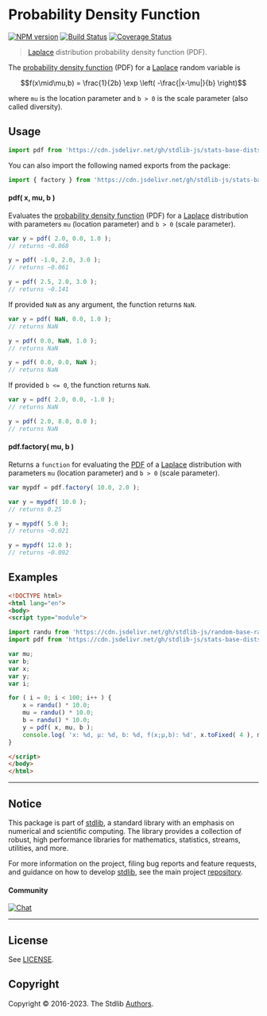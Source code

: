 <!--

@license Apache-2.0

Copyright (c) 2018 The Stdlib Authors.

Licensed under the Apache License, Version 2.0 (the "License");
you may not use this file except in compliance with the License.
You may obtain a copy of the License at

   http://www.apache.org/licenses/LICENSE-2.0

Unless required by applicable law or agreed to in writing, software
distributed under the License is distributed on an "AS IS" BASIS,
WITHOUT WARRANTIES OR CONDITIONS OF ANY KIND, either express or implied.
See the License for the specific language governing permissions and
limitations under the License.

-->

# Probability Density Function

[![NPM version][npm-image]][npm-url] [![Build Status][test-image]][test-url] [![Coverage Status][coverage-image]][coverage-url] <!-- [![dependencies][dependencies-image]][dependencies-url] -->

> [Laplace][laplace-distribution] distribution probability density function (PDF).

<section class="intro">

The [probability density function][pdf] (PDF) for a [Laplace][laplace-distribution] random variable is

<!-- <equation class="equation" label="eq:laplace_pdf" align="center" raw="f(x\mid\mu,b) = \frac{1}{2b} \exp \left( -\frac{|x-\mu|}{b} \right)" alt="Probability density function (PDF) for a Laplace distribution."> -->

```math
f(x\mid\mu,b) = \frac{1}{2b} \exp \left( -\frac{|x-\mu|}{b} \right)
```

<!-- <div class="equation" align="center" data-raw-text="f(x\mid\mu,b) = \frac{1}{2b} \exp \left( -\frac{|x-\mu|}{b} \right)" data-equation="eq:laplace_pdf">
    <img src="https://cdn.jsdelivr.net/gh/stdlib-js/stdlib@591cf9d5c3a0cd3c1ceec961e5c49d73a68374cb/lib/node_modules/@stdlib/stats/base/dists/laplace/pdf/docs/img/equation_laplace_pdf.svg" alt="Probability density function (PDF) for a Laplace distribution.">
    <br>
</div> -->

<!-- </equation> -->

where `mu` is the location parameter and `b > 0` is the scale parameter (also called diversity).

</section>

<!-- /.intro -->



<section class="usage">

## Usage

```javascript
import pdf from 'https://cdn.jsdelivr.net/gh/stdlib-js/stats-base-dists-laplace-pdf@esm/index.mjs';
```

You can also import the following named exports from the package:

```javascript
import { factory } from 'https://cdn.jsdelivr.net/gh/stdlib-js/stats-base-dists-laplace-pdf@esm/index.mjs';
```

#### pdf( x, mu, b )

Evaluates the [probability density function][pdf] (PDF) for a [Laplace][laplace-distribution] distribution with parameters `mu` (location parameter) and `b > 0` (scale parameter).

```javascript
var y = pdf( 2.0, 0.0, 1.0 );
// returns ~0.068

y = pdf( -1.0, 2.0, 3.0 );
// returns ~0.061

y = pdf( 2.5, 2.0, 3.0 );
// returns ~0.141
```

If provided `NaN` as any argument, the function returns `NaN`.

```javascript
var y = pdf( NaN, 0.0, 1.0 );
// returns NaN

y = pdf( 0.0, NaN, 1.0 );
// returns NaN

y = pdf( 0.0, 0.0, NaN );
// returns NaN
```

If provided `b <= 0`, the function returns `NaN`.

```javascript
var y = pdf( 2.0, 0.0, -1.0 );
// returns NaN

y = pdf( 2.0, 8.0, 0.0 );
// returns NaN
```

#### pdf.factory( mu, b )

Returns a `function` for evaluating the [PDF][pdf] of a [Laplace][laplace-distribution] distribution with parameters `mu` (location parameter) and `b > 0` (scale parameter).

```javascript
var mypdf = pdf.factory( 10.0, 2.0 );

var y = mypdf( 10.0 );
// returns 0.25

y = mypdf( 5.0 );
// returns ~0.021

y = mypdf( 12.0 );
// returns ~0.092
```

</section>

<!-- /.usage -->

<section class="examples">

## Examples

<!-- eslint no-undef: "error" -->

```html
<!DOCTYPE html>
<html lang="en">
<body>
<script type="module">

import randu from 'https://cdn.jsdelivr.net/gh/stdlib-js/random-base-randu@esm/index.mjs';
import pdf from 'https://cdn.jsdelivr.net/gh/stdlib-js/stats-base-dists-laplace-pdf@esm/index.mjs';

var mu;
var b;
var x;
var y;
var i;

for ( i = 0; i < 100; i++ ) {
    x = randu() * 10.0;
    mu = randu() * 10.0;
    b = randu() * 10.0;
    y = pdf( x, mu, b );
    console.log( 'x: %d, µ: %d, b: %d, f(x;µ,b): %d', x.toFixed( 4 ), mu.toFixed( 4 ), b.toFixed( 4 ), y.toFixed( 4 ) );
}

</script>
</body>
</html>
```

</section>

<!-- /.examples -->

<!-- Section for related `stdlib` packages. Do not manually edit this section, as it is automatically populated. -->

<section class="related">

</section>

<!-- /.related -->

<!-- Section for all links. Make sure to keep an empty line after the `section` element and another before the `/section` close. -->


<section class="main-repo" >

* * *

## Notice

This package is part of [stdlib][stdlib], a standard library with an emphasis on numerical and scientific computing. The library provides a collection of robust, high performance libraries for mathematics, statistics, streams, utilities, and more.

For more information on the project, filing bug reports and feature requests, and guidance on how to develop [stdlib][stdlib], see the main project [repository][stdlib].

#### Community

[![Chat][chat-image]][chat-url]

---

## License

See [LICENSE][stdlib-license].


## Copyright

Copyright &copy; 2016-2023. The Stdlib [Authors][stdlib-authors].

</section>

<!-- /.stdlib -->

<!-- Section for all links. Make sure to keep an empty line after the `section` element and another before the `/section` close. -->

<section class="links">

[npm-image]: http://img.shields.io/npm/v/@stdlib/stats-base-dists-laplace-pdf.svg
[npm-url]: https://npmjs.org/package/@stdlib/stats-base-dists-laplace-pdf

[test-image]: https://github.com/stdlib-js/stats-base-dists-laplace-pdf/actions/workflows/test.yml/badge.svg?branch=main
[test-url]: https://github.com/stdlib-js/stats-base-dists-laplace-pdf/actions/workflows/test.yml?query=branch:main

[coverage-image]: https://img.shields.io/codecov/c/github/stdlib-js/stats-base-dists-laplace-pdf/main.svg
[coverage-url]: https://codecov.io/github/stdlib-js/stats-base-dists-laplace-pdf?branch=main

<!--

[dependencies-image]: https://img.shields.io/david/stdlib-js/stats-base-dists-laplace-pdf.svg
[dependencies-url]: https://david-dm.org/stdlib-js/stats-base-dists-laplace-pdf/main

-->

[chat-image]: https://img.shields.io/gitter/room/stdlib-js/stdlib.svg
[chat-url]: https://app.gitter.im/#/room/#stdlib-js_stdlib:gitter.im

[stdlib]: https://github.com/stdlib-js/stdlib

[stdlib-authors]: https://github.com/stdlib-js/stdlib/graphs/contributors

[umd]: https://github.com/umdjs/umd
[es-module]: https://developer.mozilla.org/en-US/docs/Web/JavaScript/Guide/Modules

[deno-url]: https://github.com/stdlib-js/stats-base-dists-laplace-pdf/tree/deno
[umd-url]: https://github.com/stdlib-js/stats-base-dists-laplace-pdf/tree/umd
[esm-url]: https://github.com/stdlib-js/stats-base-dists-laplace-pdf/tree/esm
[branches-url]: https://github.com/stdlib-js/stats-base-dists-laplace-pdf/blob/main/branches.md

[stdlib-license]: https://raw.githubusercontent.com/stdlib-js/stats-base-dists-laplace-pdf/main/LICENSE

[laplace-distribution]: https://en.wikipedia.org/wiki/Laplace_distribution

[pdf]: https://en.wikipedia.org/wiki/Probability_density_function

</section>

<!-- /.links -->
